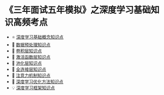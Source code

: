 # 《三年面试五年模拟》之深度学习基础知识高频考点

- :star: [深度学习基础概念知识点](深度学习基础概念知识点.md)
- :1234: [数据预处理知识点](数据预处理知识点.md)
- :blue_book: [卷积层知识点](卷积层知识点.md)
- :closed_book: [激活函数层知识点](激活函数层知识点.md)
- :green_book: [池化层知识点](池化层知识点.md)
- :orange_book: [全连接层知识点](全连接层知识点.md)
- :eyes: [注意力机制知识点](注意力机制知识点.md)
- :rocket: [深度学习优化方法知识点](深度学习优化方法知识点.md)
- :bulb: [深度学习框架知识点](深度学习框架知识点.md)

